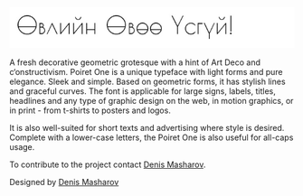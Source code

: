 ![Sample screenshot](preview.jpg)

A fresh decorative geometric grotesque with a hint of Art Deco and c‘onstructivism. Poiret One is a unique typeface with light forms and pure elegance. Sleek and simple. Based on geometric forms, it has stylish lines and graceful curves. The font is applicable for large signs, labels, titles, headlines and any type of graphic design on the web, in motion graphics, or in print - from t-shirts to posters and logos.

It is also well-suited for short texts and advertising where style is desired. Complete with a lower-case letters, the Poiret One is also useful for all-caps usage.

To contribute to the project contact [Denis Masharov](mailto:denis.masharov@gmail.com).

Designed by [Denis Masharov](https://fonts.google.com/specimen/Poiret+One)
